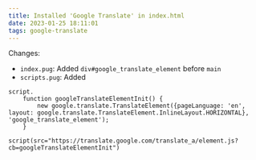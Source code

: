 ```yaml
---
title: Installed 'Google Translate' in index.html
date: 2023-01-25 18:11:01
tags: google-translate
---
```

Changes:
- `index.pug`: Added `div#google_translate_element` before `main`
- `scripts.pug`: Added 
```pug
script.
    function googleTranslateElementInit() {
        new google.translate.TranslateElement({pageLanguage: 'en', layout: google.translate.TranslateElement.InlineLayout.HORIZONTAL}, 'google_translate_element');
    }

script(src="https://translate.google.com/translate_a/element.js?cb=googleTranslateElementInit")
```